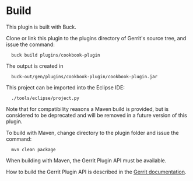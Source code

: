 Build
=====

This plugin is built with Buck.

Clone or link this plugin to the plugins directory of Gerrit's source
tree, and issue the command:

```
  buck build plugins/cookbook-plugin
```

The output is created in

```
  buck-out/gen/plugins/cookbook-plugin/cookbook-plugin.jar
```

This project can be imported into the Eclipse IDE:

```
  ./tools/eclipse/project.py
```

Note that for compatibility reasons a Maven build is provided, but is considered
to be deprecated and will be removed in a future version of this plugin.

To build with Maven, change directory to the plugin folder and issue the
command:

```
  mvn clean package
```

When building with Maven, the Gerrit Plugin API must be available.

How to build the Gerrit Plugin API is described in the [Gerrit
documentation](../../../Documentation/dev-buck.html#_extension_and_plugin_api_jar_files).
